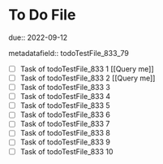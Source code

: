 # To Do File

due:: 2022-09-12

metadatafield:: todoTestFile_833_79

- [ ] Task of todoTestFile_833 1 [[Query me]]
- [ ] Task of todoTestFile_833 2 [[Query me]]
- [ ] Task of todoTestFile_833 3
- [ ] Task of todoTestFile_833 4
- [ ] Task of todoTestFile_833 5
- [ ] Task of todoTestFile_833 6
- [ ] Task of todoTestFile_833 7
- [ ] Task of todoTestFile_833 8
- [ ] Task of todoTestFile_833 9
- [ ] Task of todoTestFile_833 10